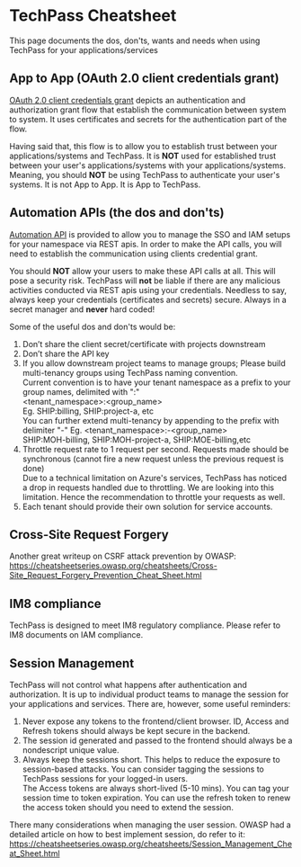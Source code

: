 # TechPass Cheatsheet
This page documents the dos, don'ts, wants and needs when using TechPass for your applications/services

## App to App (OAuth 2.0 client credentials grant)
[OAuth 2.0 client credentials grant](/concepts/clientcred) depicts an authentication and authorization grant flow that establish the communication between system to system.
It uses certificates and secrets for the authentication part of the flow.

Having said that, this flow is to allow you to establish trust between your applications/systems and TechPass.
It is **NOT** used for established trust between your user's applications/systems with your applications/systems.
Meaning, you should **NOT** be using TechPass to authenticate your user's systems. It is not App to App. It is App to TechPass.


## Automation APIs (the dos and don'ts)
[Automation API](/apis/integration) is provided to allow you to manage the SSO and IAM setups for your namespace via REST apis.
In order to make the API calls, you will need to establish the communication using clients credential grant.

You should **NOT** allow your users to make these API calls at all.
This will pose a security risk. TechPass will **not** be liable if there are any malicious activities conducted via REST apis using your credentials.
Needless to say, always keep your credentials (certificates and secrets) secure. 
Always in a secret manager and **never** hard coded!

Some of the useful dos and don'ts would be:
1. Don’t share the client secret/certificate with projects downstream
2. Don’t share the API key
3. If you allow downstream project teams to manage groups; Please build multi-tenancy groups using TechPass naming convention.  
   Current convention is to have your tenant namespace as a prefix to your group names, delimited with ":"  
   <tenant_namespace>:<group_name>  
   Eg. SHIP:billing, SHIP:project-a, etc  
   You can further extend multi-tenancy by appending to the prefix with delimiter "-"
   Eg. <tenant_namespace>:<project>-<group_name>  
   SHIP:MOH-billing, SHIP:MOH-project-a, SHIP:MOE-billing,etc
4. Throttle request rate to 1 request per second. Requests made should be synchronous (cannot fire a new request unless the previous request is done)  
   Due to a technical limitation on Azure's services, TechPass has noticed a drop in requests handled due to throttling.
   We are looking into this limitation. Hence the recommendation to throttle your requests as well.
5. Each tenant should provide their own solution for service accounts.

## Cross-Site Request Forgery
Another great writeup on CSRF attack prevention by OWASP:
https://cheatsheetseries.owasp.org/cheatsheets/Cross-Site_Request_Forgery_Prevention_Cheat_Sheet.html

## IM8 compliance
TechPass is designed to meet IM8 regulatory compliance. Please refer to IM8 documents on IAM compliance. 

## Session Management
TechPass will not control what happens after authentication and authorization. 
It is up to individual product teams to manage the session for your applications and services.
There are, however, some useful reminders:
1. Never expose any tokens to the frontend/client browser. ID, Access and Refresh tokens should always be kept secure in the backend.
2. The session id generated and passed to the frontend should always be a nondescript unique value.
3. Always keep the sessions short. This helps to reduce the exposure to session-based attacks. You can consider tagging the sessions to TechPass sessions for your logged-in users.  
   The Access tokens are always short-lived (5-10 mins). You can tag your session time to token expiration. You can use the refresh token to renew the access token should you need to extend the session.
   
There many considerations when managing the user session. OWASP had a detailed article on how to best implement session, do refer to it:
https://cheatsheetseries.owasp.org/cheatsheets/Session_Management_Cheat_Sheet.html

